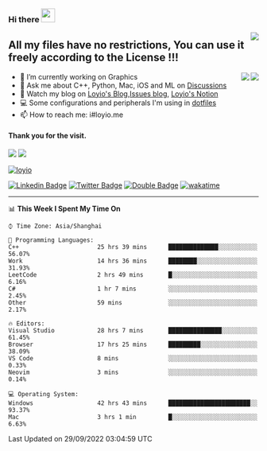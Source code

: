 <h3 align="left">Hi there <img src="https://media.giphy.com/media/hvRJCLFzcasrR4ia7z/giphy.gif" width="28"></h3>
<a align="right" href="https://github.com/loyio/loyio/blob/master/STAR/README.md"><img align="right" src="https://img.shields.io/badge/LOYIO-STAR-green" /></a>

## All my files have no restrictions, You can use it freely according to the License !!!

<a href="https://github.com/loyio#gh-light-mode-only">
     <img align="right"  src="https://loy-readme.vercel.app/api/top-langs/?username=loyio&langs_count=6&hide=css,html,jupyter%20notebook" />
</a>

<a href="https://github.com/loyio#gh-dark-mode-only">
  <img align="right"  src="https://loy-readme.vercel.app/api/top-langs/?username=loyio&langs_count=6&theme=slateorange&hide=css,html,jupyter%20notebook" />
</a>



- 🔭 I’m currently working on Graphics
- 💬 Ask me about C++, Python, Mac, iOS and ML on [Discussions](https://github.com/loyio/blog/discussions)
- 📔 Watch my blog on [Loyio's Blog](https://loyio.me),[Issues blog](https://github.com/loyio/blog/issues), [Loyio's Notion](https://loyio.notion.site/loyio/Loyio-s-Dashboard-2f56bd29222a445ea9d9e8802a1ac83b)
- 💻 Some configurations and peripherals I'm using in [dotfiles](https://github.com/loyio/dotfiles)
- 📫 How to reach me: i#loyio.me


#### Thank you for the visit.
<img src="http://profile-counter.glitch.me/loyio/count.svg" />

<img src="https://loy-readme.vercel.app/api?username=loyio&show_icons=true&hide=stars&include_all_commits=true&hide_title=true&theme=slateorange" />

     

[![loyio](https://github-profile-trophy.vercel.app/?username=loyio&theme=onedark&column=4)](https://github.com/loyio)

[![Linkedin Badge](https://img.shields.io/badge/-@loyio-0077b5?style=flat-square&logo=Linkedin&logoColor=white&labelColor=0077b5&link=https://www.linkedin.com/in/loyio-hex-363172158/)](https://www.linkedin.com/in/loyio-hex-363172158/)
[![Twitter Badge](https://img.shields.io/badge/-@loyiome-1ca0f1?style=flat-square&labelColor=1ca0f1&logo=twitter&logoColor=white&link=https://twitter.com/loyiome)](https://twitter.com/loyiome)
[![Double Badge](https://img.shields.io/badge/@loyio-007722?style=flat&logo=Douban&logoColor=white)](https://www.douban.com/people/susmote)
[![wakatime](https://wakatime.com/badge/user/c0ddc104-5a20-41d1-ab9a-c4d9ea20a4d9.svg)](https://wakatime.com/@c0ddc104-5a20-41d1-ab9a-c4d9ea20a4d9)

-------
<!--START_SECTION:waka-->
📊 **This Week I Spent My Time On** 

```text
⌚︎ Time Zone: Asia/Shanghai

💬 Programming Languages: 
C++                      25 hrs 39 mins      ██████████████░░░░░░░░░░░   56.07% 
Work                     14 hrs 36 mins      ████████░░░░░░░░░░░░░░░░░   31.93% 
LeetCode                 2 hrs 49 mins       █░░░░░░░░░░░░░░░░░░░░░░░░   6.16% 
C#                       1 hr 7 mins         ░░░░░░░░░░░░░░░░░░░░░░░░░   2.45% 
Other                    59 mins             ░░░░░░░░░░░░░░░░░░░░░░░░░   2.17%

🔥 Editors: 
Visual Studio            28 hrs 7 mins       ███████████████░░░░░░░░░░   61.45% 
Browser                  17 hrs 25 mins      █████████░░░░░░░░░░░░░░░░   38.09% 
VS Code                  8 mins              ░░░░░░░░░░░░░░░░░░░░░░░░░   0.33% 
Neovim                   3 mins              ░░░░░░░░░░░░░░░░░░░░░░░░░   0.14%

💻 Operating System: 
Windows                  42 hrs 43 mins      ███████████████████████░░   93.37% 
Mac                      3 hrs 1 min         █░░░░░░░░░░░░░░░░░░░░░░░░   6.63%

```


 Last Updated on 29/09/2022 03:04:59 UTC
<!--END_SECTION:waka-->
